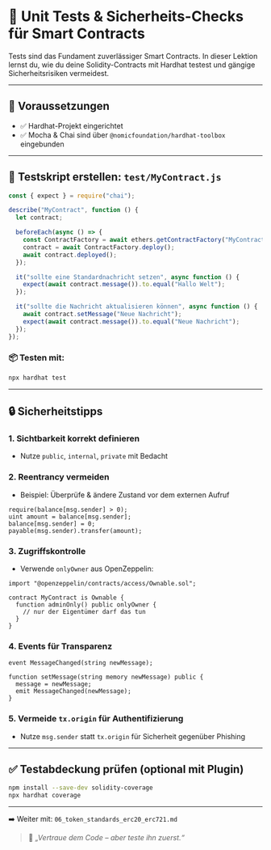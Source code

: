 # 🧪 Unit Tests & Sicherheits-Checks für Smart Contracts

Tests sind das Fundament zuverlässiger Smart Contracts. In dieser Lektion lernst du, wie du deine Solidity-Contracts mit Hardhat testest und gängige Sicherheitsrisiken vermeidest.

---

## 🧰 Voraussetzungen

* ✅ Hardhat-Projekt eingerichtet
* ✅ Mocha & Chai sind über `@nomicfoundation/hardhat-toolbox` eingebunden

---

## 🧪 Testskript erstellen: `test/MyContract.js`

```js
const { expect } = require("chai");

describe("MyContract", function () {
  let contract;

  beforeEach(async () => {
    const ContractFactory = await ethers.getContractFactory("MyContract");
    contract = await ContractFactory.deploy();
    await contract.deployed();
  });

  it("sollte eine Standardnachricht setzen", async function () {
    expect(await contract.message()).to.equal("Hallo Welt");
  });

  it("sollte die Nachricht aktualisieren können", async function () {
    await contract.setMessage("Neue Nachricht");
    expect(await contract.message()).to.equal("Neue Nachricht");
  });
});
```

### 📦 Testen mit:

```bash
npx hardhat test
```

---

## 🔒 Sicherheitstipps

### 1. Sichtbarkeit korrekt definieren

* Nutze `public`, `internal`, `private` mit Bedacht

### 2. Reentrancy vermeiden

* Beispiel: Überprüfe & ändere Zustand vor dem externen Aufruf

```solidity
require(balance[msg.sender] > 0);
uint amount = balance[msg.sender];
balance[msg.sender] = 0;
payable(msg.sender).transfer(amount);
```

### 3. Zugriffskontrolle

* Verwende `onlyOwner` aus OpenZeppelin:

```solidity
import "@openzeppelin/contracts/access/Ownable.sol";

contract MyContract is Ownable {
  function adminOnly() public onlyOwner {
    // nur der Eigentümer darf das tun
  }
}
```

### 4. Events für Transparenz

```solidity
event MessageChanged(string newMessage);

function setMessage(string memory newMessage) public {
  message = newMessage;
  emit MessageChanged(newMessage);
}
```

### 5. Vermeide `tx.origin` für Authentifizierung

* Nutze `msg.sender` statt `tx.origin` für Sicherheit gegenüber Phishing

---

## ✅ Testabdeckung prüfen (optional mit Plugin)

```bash
npm install --save-dev solidity-coverage
npx hardhat coverage
```

---

➡️ Weiter mit: `06_token_standards_erc20_erc721.md`

> 🔐 *„Vertraue dem Code – aber teste ihn zuerst.“*
